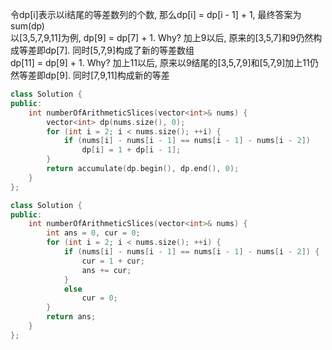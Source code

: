 令dp[i]表示以i结尾的等差数列的个数, 那么dp[i] = dp[i - 1] + 1, 最终答案为sum(dp)  
以[3,5,7,9,11]为例, dp[9] = dp[7] + 1. Why? 加上9以后, 原来的[3,5,7]和9仍然构成等差即dp[7]. 同时[5,7,9]构成了新的等差数组  
dp[11] = dp[9] + 1. Why? 加上11以后, 原来以9结尾的[3,5,7,9]和[5,7,9]加上11仍然等差即dp[9]. 同时[7,9,11]构成新的等差
```cpp
class Solution {
public:
    int numberOfArithmeticSlices(vector<int>& nums) {
        vector<int> dp(nums.size(), 0);
        for (int i = 2; i < nums.size(); ++i) {
            if (nums[i] - nums[i - 1] == nums[i - 1] - nums[i - 2])
                dp[i] = 1 + dp[i - 1];
        }
        return accumulate(dp.begin(), dp.end(), 0);
    }
};

class Solution {
public:
    int numberOfArithmeticSlices(vector<int>& nums) {
        int ans = 0, cur = 0;
        for (int i = 2; i < nums.size(); ++i) {
            if (nums[i] - nums[i - 1] == nums[i - 1] - nums[i - 2]) {
                cur = 1 + cur;
                ans += cur;
            }
            else
                cur = 0;
        }
        return ans;
    }
};
```
